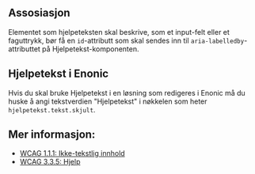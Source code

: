 ## Assosiasjon

Elementet som hjelpeteksten skal beskrive, som et input-felt eller et faguttrykk, bør få en `id`-attributt som skal sendes inn til `aria-labelledby`-attributtet på Hjelpetekst-komponenten.

## Hjelpetekst i Enonic

Hvis du skal bruke Hjelpetekst i en løsning som redigeres i Enonic må du huske å angi
tekstverdien "Hjelpetekst" i nøkkelen som heter `hjelpetekst.tekst.skjult`.

## Mer informasjon:

- [WCAG 1.1.1: Ikke-tekstlig innhold](https://uu.difi.no/krav-og-regelverk/wcag-20-standarden/111-ikke-tekstlig-innhold-niva)
- [WCAG 3.3.5: Hjelp](https://uu.difi.no/krav-og-regelverk/wcag-20-standarden/ikke-lovpalagte-krav/335-hjelp-niva-aaa)
